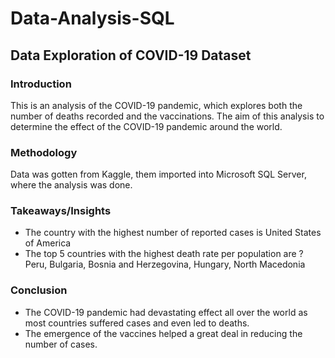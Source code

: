 # Data-Analysis-SQL
## Data Exploration of COVID-19 Dataset
### Introduction
This is an analysis of the COVID-19 pandemic, which explores both the number of deaths recorded and the vaccinations.
The aim of this analysis to determine the effect of the COVID-19 pandemic around the world.
### Methodology
Data was gotten from Kaggle, them imported into Microsoft SQL Server, where the analysis was done.
### Takeaways/Insights
* The country with the highest number of reported cases is United States of America
* The top 5 countries with the highest death rate per population are ? Peru, Bulgaria, Bosnia and Herzegovina, Hungary, North Macedonia
### Conclusion
* The COVID-19 pandemic had devastating effect all over the world as most countries suffered cases and even led to deaths.
* The emergence of the vaccines helped a great deal in reducing the number of cases.
